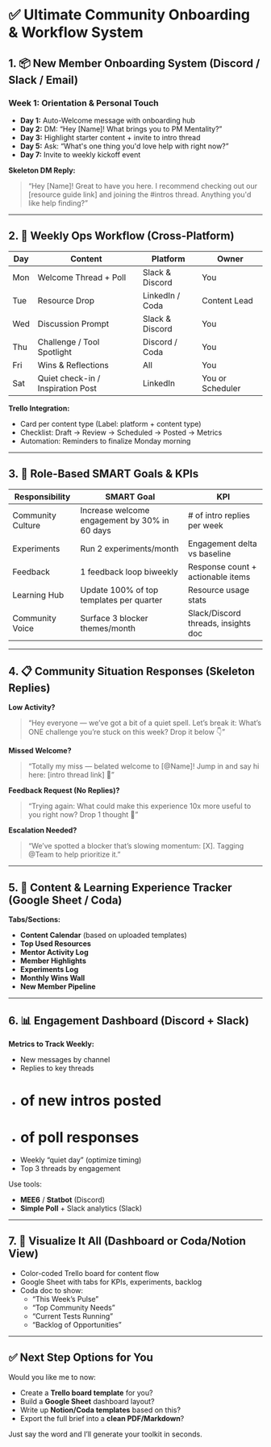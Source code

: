 
# ✅ **Ultimate Community Onboarding & Workflow System**

## 1. 📦 New Member Onboarding System (Discord / Slack / Email)

### Week 1: Orientation & Personal Touch
- **Day 1:** Auto-Welcome message with onboarding hub
- **Day 2:** DM: “Hey [Name]! What brings you to PM Mentality?”
- **Day 3:** Highlight starter content + invite to intro thread
- **Day 5:** Ask: “What's one thing you'd love help with right now?”
- **Day 7:** Invite to weekly kickoff event

**Skeleton DM Reply:**
> “Hey [Name]! Great to have you here. I recommend checking out our [resource guide link] and joining the #intros thread. Anything you'd like help finding?”

---

## 2. 📆 Weekly Ops Workflow (Cross-Platform)

| Day | Content | Platform | Owner |
|-----|---------|----------|-------|
| Mon | Welcome Thread + Poll | Slack & Discord | You |
| Tue | Resource Drop | LinkedIn / Coda | Content Lead |
| Wed | Discussion Prompt | Slack & Discord | You |
| Thu | Challenge / Tool Spotlight | Discord / Coda | You |
| Fri | Wins & Reflections | All | You |
| Sat | Quiet check-in / Inspiration Post | LinkedIn | You or Scheduler |

**Trello Integration:**
- Card per content type (Label: platform + content type)
- Checklist: Draft → Review → Scheduled → Posted → Metrics
- Automation: Reminders to finalize Monday morning

---

## 3. 🎯 Role-Based SMART Goals & KPIs

| Responsibility | SMART Goal | KPI |
|----------------|------------|-----|
| Community Culture | Increase welcome engagement by 30% in 60 days | # of intro replies per week |
| Experiments | Run 2 experiments/month | Engagement delta vs baseline |
| Feedback | 1 feedback loop biweekly | Response count + actionable items |
| Learning Hub | Update 100% of top templates per quarter | Resource usage stats |
| Community Voice | Surface 3 blocker themes/month | Slack/Discord threads, insights doc |

---

## 4. 📋 Community Situation Responses (Skeleton Replies)

**Low Activity?**
> “Hey everyone — we’ve got a bit of a quiet spell. Let’s break it: What’s ONE challenge you’re stuck on this week? Drop it below 👇”

**Missed Welcome?**
> “Totally my miss — belated welcome to [@Name]! Jump in and say hi here: [intro thread link] 🎉”

**Feedback Request (No Replies)?**
> “Trying again: What could make this experience 10x more useful to you right now? Drop 1 thought 🙏”

**Escalation Needed?**
> “We’ve spotted a blocker that’s slowing momentum: [X]. Tagging @Team to help prioritize it.”

---

## 5. 🧠 Content & Learning Experience Tracker (Google Sheet / Coda)

**Tabs/Sections:**
- **Content Calendar** (based on uploaded templates)
- **Top Used Resources**
- **Mentor Activity Log**
- **Member Highlights**
- **Experiments Log**
- **Monthly Wins Wall**
- **New Member Pipeline**

---

## 6. 📊 Engagement Dashboard (Discord + Slack)

**Metrics to Track Weekly:**
- New messages by channel
- Replies to key threads
- # of new intros posted
- # of poll responses
- Weekly “quiet day” (optimize timing)
- Top 3 threads by engagement

Use tools:  
- **MEE6** / **Statbot** (Discord)  
- **Simple Poll** + Slack analytics (Slack)

---

## 7. 🧭 Visualize It All (Dashboard or Coda/Notion View)

- Color-coded Trello board for content flow  
- Google Sheet with tabs for KPIs, experiments, backlog  
- Coda doc to show:
  - “This Week’s Pulse”
  - “Top Community Needs”
  - “Current Tests Running”
  - “Backlog of Opportunities”

---

## ✅ Next Step Options for You

Would you like me to now:
- Create a **Trello board template** for you?
- Build a **Google Sheet** dashboard layout?
- Write up **Notion/Coda templates** based on this?
- Export the full brief into a **clean PDF/Markdown**?

Just say the word and I’ll generate your toolkit in seconds.